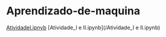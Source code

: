 # Aprendizado-de-maquina
[AtividadeI.ipnyb](/AtividadeI.ipynb) [Atividade_I e II.ipynb](/Atividade_I e II.ipynb)
